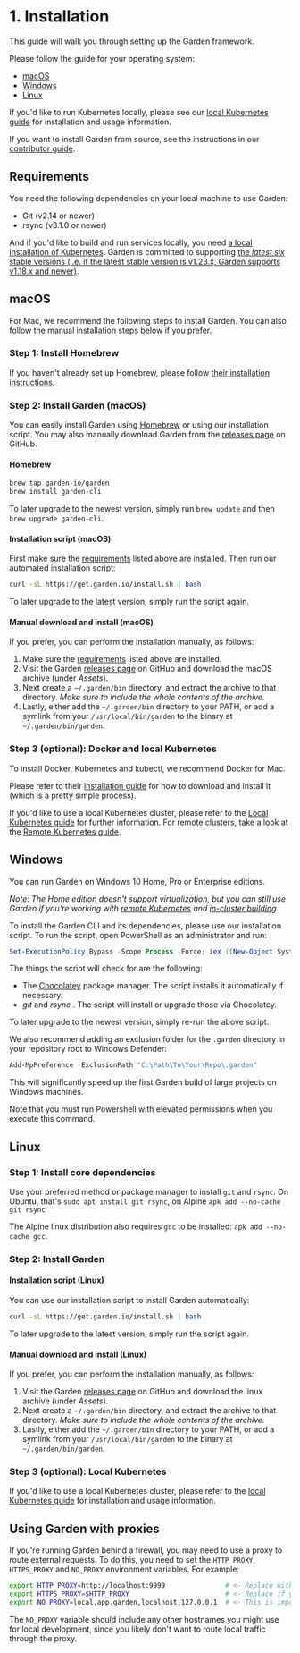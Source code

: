# 1. Installation

This guide will walk you through setting up the Garden framework.

Please follow the guide for your operating system:

- [macOS](#macos)
- [Windows](#windows)
- [Linux](#linux)

If you'd like to run Kubernetes locally, please see our [local Kubernetes guide](../guides/local-kubernetes.md)
for installation and usage information.

If you want to install Garden from source, see the instructions in our [contributor guide](https://github.com/garden-io/garden/tree/main/CONTRIBUTING.md).

## Requirements

You need the following dependencies on your local machine to use Garden:

- Git (v2.14 or newer)
- rsync (v3.1.0 or newer)

And if you'd like to build and run services locally, you need [a local installation of Kubernetes](https://kubernetes.io/docs/tutorials/hello-minikube/). Garden is committed to supporting [the _latest six_ stable versions (i.e. if the latest stable version is v1.23.x, Garden supports v1.18.x and newer)](https://kubernetes.io/releases/).

## macOS

For Mac, we recommend the following steps to install Garden. You can also follow the manual installation
steps below if you prefer.

### Step 1: Install Homebrew

If you haven't already set up Homebrew, please follow [their installation instructions](https://brew.sh/).

### Step 2: Install Garden (macOS)

You can easily install Garden using [Homebrew](https://brew.sh) or using our installation script. You may also
manually download Garden from the [releases page](https://github.com/garden-io/garden/releases) on GitHub.

#### Homebrew

```sh
brew tap garden-io/garden
brew install garden-cli
```

To later upgrade to the newest version, simply run `brew update` and then `brew upgrade garden-cli`.

#### Installation script (macOS)

First make sure the [requirements](#requirements) listed above are installed. Then run our automated installation script:

```sh
curl -sL https://get.garden.io/install.sh | bash
```

To later upgrade to the latest version, simply run the script again.

#### Manual download and install (macOS)

If you prefer, you can perform the installation manually, as follows:

1. Make sure the [requirements](#requirements) listed above are installed.
2. Visit the Garden [releases page](https://github.com/garden-io/garden/releases) on GitHub and download the macOS archive (under _Assets_).
3. Next create a `~/.garden/bin` directory, and extract the archive to that directory. _Make sure to include the whole contents of the archive._
4. Lastly, either add the `~/.garden/bin` directory to your PATH, or add a symlink from your `/usr/local/bin/garden` to the binary at `~/.garden/bin/garden`.

### Step 3 (optional): Docker and local Kubernetes

To install Docker, Kubernetes and kubectl, we recommend Docker for Mac.

Please refer to their [installation guide](https://docs.docker.com/engine/installation/) for how to download and install it (which is a pretty simple process).

If you'd like to use a local Kubernetes cluster, please refer to the [Local Kubernetes guide](../guides/local-kubernetes.md)
for further information. For remote clusters, take a look at the [Remote Kubernetes guide](../guides/remote-kubernetes.md).

## Windows

You can run Garden on Windows 10 Home, Pro or Enterprise editions.

_Note: The Home edition doesn't support virtualization, but you can still use Garden if you're working with [remote Kubernetes](../guides/remote-kubernetes.md) and [in-cluster building](../guides/in-cluster-building.md)._

To install the Garden CLI and its dependencies, please use our installation script. To run the script, open PowerShell as an administrator and run:

```PowerShell
Set-ExecutionPolicy Bypass -Scope Process -Force; iex ((New-Object System.Net.WebClient).DownloadString('https://raw.githubusercontent.com/garden-io/garden/main/support/install.ps1'))
```

The things the script will check for are the following:

- The [Chocolatey](https://chocolatey.org) package manager. The script installs it automatically if necessary.
- _git_ and _rsync_ . The script will install or upgrade those via Chocolatey.

To later upgrade to the newest version, simply re-run the above script.

We also recommend adding an exclusion folder for the `.garden` directory in your repository root to Windows Defender:

```powershell
Add-MpPreference -ExclusionPath "C:\Path\To\Your\Repo\.garden"
```

This will significantly speed up the first Garden build of large projects on Windows machines.

Note that you must run Powershell with elevated permissions when you execute this command.

## Linux

### Step 1: Install core dependencies

Use your preferred method or package manager to install `git` and `rsync`. On Ubuntu, that's `sudo apt install git rsync`, on Alpine `apk add --no-cache git rsync`

The Alpine linux distribution also requires `gcc` to be installed: `apk add --no-cache gcc`.

### Step 2: Install Garden

#### Installation script (Linux)

You can use our installation script to install Garden automatically:

```sh
curl -sL https://get.garden.io/install.sh | bash
```

To later upgrade to the latest version, simply run the script again.

#### Manual download and install (Linux)

If you prefer, you can perform the installation manually, as follows:

1. Visit the Garden [releases page](https://github.com/garden-io/garden/releases) on GitHub and download the linux archive (under _Assets_).
2. Next create a `~/.garden/bin` directory, and extract the archive to that directory. _Make sure to include the whole contents of the archive._
3. Lastly, either add the `~/.garden/bin` directory to your PATH, or add a symlink from your `/usr/local/bin/garden` to the binary at `~/.garden/bin/garden`.

### Step 3 (optional): Local Kubernetes

If you'd like to use a local Kubernetes cluster, please refer to the [local Kubernetes guide](../guides/local-kubernetes.md)
for installation and usage information.

## Using Garden with proxies

If you're running Garden behind a firewall, you may need to use a proxy to route external requests. To do this,
you need to set the `HTTP_PROXY`, `HTTPS_PROXY` and `NO_PROXY` environment variables. For example:

```sh
export HTTP_PROXY=http://localhost:9999               # <- Replace with your proxy address.
export HTTPS_PROXY=$HTTP_PROXY                        # <- Replace if you use a separate proxy for HTTPS.
export NO_PROXY=local.app.garden,localhost,127.0.0.1  # <- This is important! See below.
```

The `NO_PROXY` variable should include any other hostnames you might use for local development, since you likely
don't want to route local traffic through the proxy.
